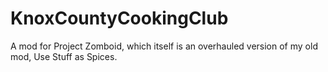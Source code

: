 # KnoxCountyCookingClub
A mod for Project Zomboid, which itself is an overhauled version of my old mod, Use Stuff as Spices.
